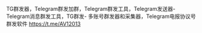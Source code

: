 TG群发器，Telegram群发加群，Telegram群发工具，Telegram发送器- Telegram消息群发工具，TG群发- 多账号群发器和采集器，Telegram电报协议号群发软件
https://t.me/AV12013
